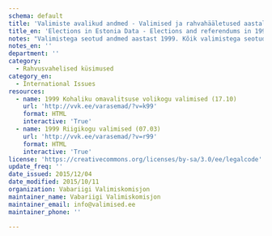 ```yaml
---
schema: default
title: 'Valimiste avalikud andmed - Valimised ja rahvahääletused aastal 1999'
title_en: 'Elections in Estonia Data - Elections and referendums in 1999'
notes: "Valimistega seotud andmed aastast 1999. Kõik valimistega seotud andmed aastast 1992 kuni viimaste valimisteni on kõigile tasuta kättesaadavad <a href=\"https://www.valimised.ee/et/toimunud-valimiste-arhiiv\">siit</a>."
notes_en: ''
department: ''
category:
  - Rahvusvahelised küsimused
category_en:
  - International Issues
resources:
  - name: 1999 Kohaliku omavalitsuse volikogu valimised (17.10)
    url: 'http://vvk.ee/varasemad/?v=k99'
    format: HTML
    interactive: 'True'
  - name: 1999 Riigikogu valimised (07.03)
    url: 'http://vvk.ee/varasemad/?v=r99'
    format: HTML
    interactive: 'True'
license: 'https://creativecommons.org/licenses/by-sa/3.0/ee/legalcode'
update_freq: ''
date_issued: 2015/12/04
date_modified: 2015/10/11
organization: Vabariigi Valimiskomisjon
maintainer_name: Vabariigi Valimiskomisjon
maintainer_email: info@valimised.ee
maintainer_phone: ''

---
```

